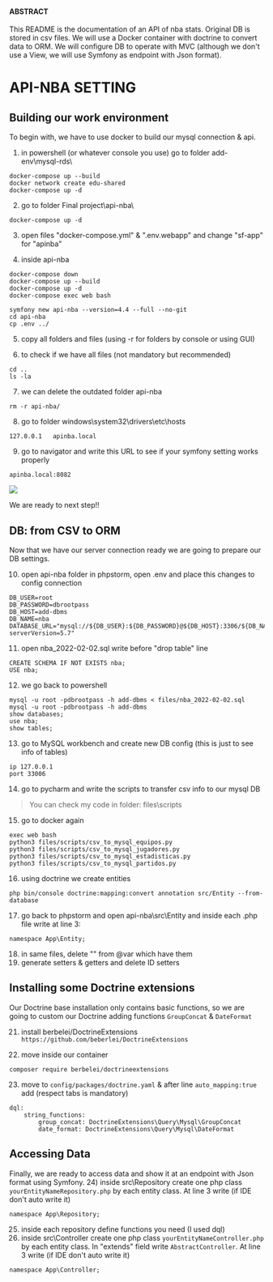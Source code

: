#### ABSTRACT 
This README is the documentation of an API of nba stats.
Original DB is stored in csv files.
We will use a Docker container with doctrine to convert data to ORM.
We will configure DB to operate with MVC (although we don't use a View, we will use Symfony as endpoint with Json format).

# API-NBA SETTING

## Building our work environment

To begin with, we have to use docker to build our mysql connection & api.

1) in powershell (or whatever console you use) go to folder add-env\mysql-rds\
```
docker-compose up --build
docker network create edu-shared
docker-compose up -d
```

2) go to folder Final project\api-nba\
```
docker-compose up -d
```

3) open files "docker-compose.yml" & ".env.webapp" and change "sf-app" for "apinba"

4) inside api-nba
```
docker-compose down
docker-compose up --build
docker-compose up -d
docker-compose exec web bash

symfony new api-nba --version=4.4 --full --no-git
cd api-nba
cp .env ../
```

5) copy all folders and files (using -r for folders by console or using GUI)

6) to check if we have all files (not mandatory but recommended)
```
cd ..
ls -la
```

7) we can delete the outdated folder api-nba
```
rm -r api-nba/
```

8) go to folder windows\system32\drivers\etc\hosts
```
127.0.0.1   apinba.local
```

9) go to navigator and write this URL to see if your symfony setting works properly
```
apinba.local:8082
```

![](https://i.imgur.com/68E1tdy.png)

We are ready to next step!!

## DB: from CSV to ORM

Now that we have our server connection ready we are going to prepare our DB settings.

10) open api-nba folder in phpstorm, open .env and place this changes to config connection
```
DB_USER=root
DB_PASSWORD=dbrootpass
DB_HOST=add-dbms
DB_NAME=nba
DATABASE_URL="mysql://${DB_USER}:${DB_PASSWORD}@${DB_HOST}:3306/${DB_NAME}?serverVersion=5.7"
```

11) open nba_2022-02-02.sql write before "drop table" line
```
CREATE SCHEMA IF NOT EXISTS nba;
USE nba;
```

12) we go back to powershell
```
mysql -u root -pdbrootpass -h add-dbms < files/nba_2022-02-02.sql
mysql -u root -pdbrootpass -h add-dbms
show databases;
use nba;
show tables;
```

13) go to MySQL workbench and create new DB config (this is just to see info of tables)
```
ip 127.0.0.1 
port 33006
```

14) go to pycharm and write the scripts to transfer csv info to our mysql DB
> You can check my code in folder: files\scripts

15) go to docker again 
```
exec web bash
python3 files/scripts/csv_to_mysql_equipos.py
python3 files/scripts/csv_to_mysql_jugadores.py
python3 files/scripts/csv_to_mysql_estadisticas.py
python3 files/scripts/csv_to_mysql_partidos.py
```

16) using doctrine we create entities
```
php bin/console doctrine:mapping:convert annotation src/Entity --from-database
```

17) go back to phpstorm and open api-nba\src\Entity and inside each .php file write at line 3:
```
namespace App\Entity;
```

18) in same files, delete "\" from @var which have them
19) generate setters & getters and delete ID setters

## Installing some Doctrine extensions

Our Doctrine base installation only contains basic functions, so we are going to custom our Doctrine adding functions ```GroupConcat``` & ```DateFormat```

21) install berbelei/DoctrineExtensions ```https://github.com/beberlei/DoctrineExtensions```

22) move inside our container
```
composer require berbelei/doctrineextensions
```

23) move to ```config/packages/doctrine.yaml``` & after line ```auto_mapping:true``` add (respect tabs is mandatory)
```
dql:
    string_functions:
        group_concat: DoctrineExtensions\Query\Mysql\GroupConcat
        date_format: DoctrineExtensions\Query\Mysql\DateFormat
```

## Accessing Data
Finally, we are ready to access data and show it at an endpoint with Json format using Symfony.
24) inside src\Repository create one php class ```yourEntityNameRepository.php``` by each entity class. At line 3 write (if IDE don't auto write it) 
```
namespace App\Repository;
```
25) inside each repository define functions you need (I used dql)
26) inside src\Controller create one php class ```yourEntityNameController.php``` by each entity class. In "extends" field write ```AbstractController```. At line 3 write (if IDE don't auto write it)
```
namespace App\Controller;
```
